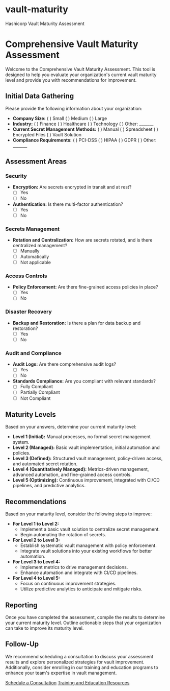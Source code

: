 # vault-maturity
Hashicorp Vault Maturity Assessment
# Comprehensive Vault Maturity Assessment

Welcome to the Comprehensive Vault Maturity Assessment. This tool is designed to help you evaluate your organization's current vault maturity level and provide you with recommendations for improvement.

## Initial Data Gathering

Please provide the following information about your organization:

- **Company Size:** ( ) Small ( ) Medium ( ) Large
- **Industry:** ( ) Finance ( ) Healthcare ( ) Technology ( ) Other: _______
- **Current Secret Management Methods:** ( ) Manual ( ) Spreadsheet ( ) Encrypted Files ( ) Vault Solution
- **Compliance Requirements:** ( ) PCI-DSS ( ) HIPAA ( ) GDPR ( ) Other: _______

## Assessment Areas

### Security
- **Encryption:** Are secrets encrypted in transit and at rest?
  - [ ] Yes
  - [ ] No
- **Authentication:** Is there multi-factor authentication?
  - [ ] Yes
  - [ ] No

### Secrets Management
- **Rotation and Centralization:** How are secrets rotated, and is there centralized management?
  - [ ] Manually
  - [ ] Automatically
  - [ ] Not applicable

### Access Controls
- **Policy Enforcement:** Are there fine-grained access policies in place?
  - [ ] Yes
  - [ ] No

### Disaster Recovery
- **Backup and Restoration:** Is there a plan for data backup and restoration?
  - [ ] Yes
  - [ ] No

### Audit and Compliance
- **Audit Logs:** Are there comprehensive audit logs?
  - [ ] Yes
  - [ ] No
- **Standards Compliance:** Are you compliant with relevant standards?
  - [ ] Fully Compliant
  - [ ] Partially Compliant
  - [ ] Not Compliant

## Maturity Levels

Based on your answers, determine your current maturity level:

- **Level 1 (Initial):** Manual processes, no formal secret management system.
- **Level 2 (Managed):** Basic vault implementation, initial automation and policies.
- **Level 3 (Defined):** Structured vault management, policy-driven access, and automated secret rotation.
- **Level 4 (Quantitatively Managed):** Metrics-driven management, advanced automation, and fine-grained access controls.
- **Level 5 (Optimizing):** Continuous improvement, integrated with CI/CD pipelines, and predictive analytics.

## Recommendations

Based on your maturity level, consider the following steps to improve:

- **For Level 1 to Level 2:**
  - Implement a basic vault solution to centralize secret management.
  - Begin automating the rotation of secrets.
- **For Level 2 to Level 3:**
  - Establish systematic vault management with policy enforcement.
  - Integrate vault solutions into your existing workflows for better automation.
- **For Level 3 to Level 4:**
  - Implement metrics to drive management decisions.
  - Enhance automation and integrate with CI/CD pipelines.
- **For Level 4 to Level 5:**
  - Focus on continuous improvement strategies.
  - Utilize predictive analytics to anticipate and mitigate risks.

## Reporting

Once you have completed the assessment, compile the results to determine your current maturity level. Outline actionable steps that your organization can take to improve its maturity level.

## Follow-Up

We recommend scheduling a consultation to discuss your assessment results and explore personalized strategies for vault improvement. Additionally, consider enrolling in our training and education programs to enhance your team's expertise in vault management.

[Schedule a Consultation](#)
[Training and Education Resources](#)
